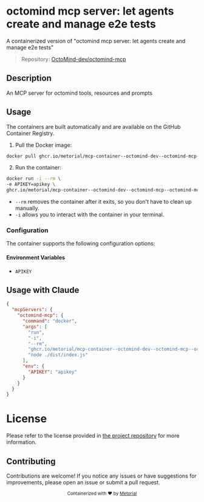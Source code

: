 
# octomind mcp server: let agents create and manage e2e tests

A containerized version of "octomind mcp server: let agents create and manage e2e tests"

> Repository: [OctoMind-dev/octomind-mcp](https://github.com/OctoMind-dev/octomind-mcp)

## Description

An MCP server for octomind tools, resources and prompts


## Usage

The containers are built automatically and are available on the GitHub Container Registry.

1. Pull the Docker image:

```bash
docker pull ghcr.io/metorial/mcp-container--octomind-dev--octomind-mcp--octomind-mcp
```

2. Run the container:

```bash
docker run -i --rm \ 
-e APIKEY=apikey \
ghcr.io/metorial/mcp-container--octomind-dev--octomind-mcp--octomind-mcp  "node ./dist/index.js"
```

- `--rm` removes the container after it exits, so you don't have to clean up manually.
- `-i` allows you to interact with the container in your terminal.



### Configuration

The container supports the following configuration options:




#### Environment Variables

- `APIKEY`




## Usage with Claude

```json
{
  "mcpServers": {
    "octomind-mcp": {
      "command": "docker",
      "args": [
        "run",
        "-i",
        "--rm",
        "ghcr.io/metorial/mcp-container--octomind-dev--octomind-mcp--octomind-mcp",
        "node ./dist/index.js"
      ],
      "env": {
        "APIKEY": "apikey"
      }
    }
  }
}
```

# License

Please refer to the license provided in [the project repository](https://github.com/OctoMind-dev/octomind-mcp) for more information.

## Contributing

Contributions are welcome! If you notice any issues or have suggestions for improvements, please open an issue or submit a pull request.

<div align="center">
  <sub>Containerized with ❤️ by <a href="https://metorial.com">Metorial</a></sub>
</div>
  